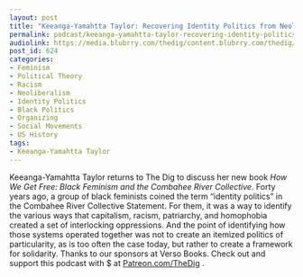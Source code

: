 ```yaml
---
layout: post
title: "Keeanga-Yamahtta Taylor: Recovering Identity Politics from Neoliberalism"
permalink: podcast/keeanga-yamahtta-taylor-recovering-identity-politics-from-neoliberalism/
audiolink: https://media.blubrry.com/thedig/content.blubrry.com/thedig/The_Dig_-_EP_76_-_KeeangaCombahee.mp3
post_id: 624
categories: 
- Feminism
- Political Theory
- Racism
- Neoliberalism
- Identity Politics
- Black Politics
- Organizing
- Social Movements
- US History
tags: 
- Keeanga-Yamahtta Taylor
---
```


Keeanga-Yamahtta Taylor returns to The Dig to discuss her new book *How We Get Free: Black Feminism and the Combahee River Collective*. Forty years ago, a group of black feminists coined the term “identity politics” in the Combahee River Collective Statement. For them, it was a way to identify the various ways that capitalism, racism, patriarchy, and homophobia created a set of interlocking oppressions. And the point of identifying how those systems operated together was not to create an itemized politics of particularity, as is too often the case today, but rather to create a framework for solidarity. Thanks to our sponsors at Verso Books. Check out
and support this podcast with $ at [Patreon.com/TheDig](http://www.patreon.com/TheDig) .
